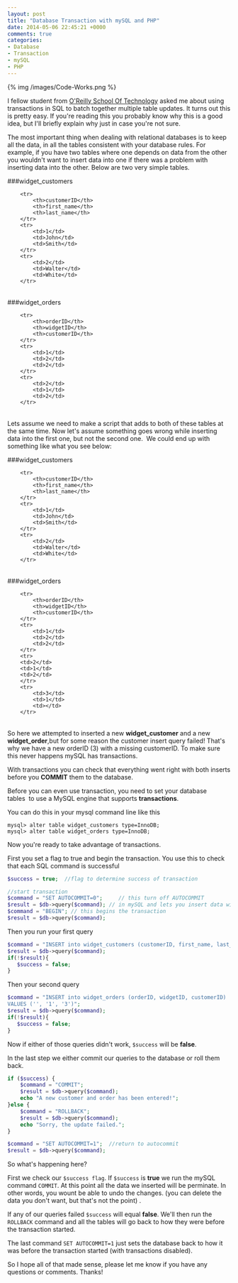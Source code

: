 ```yaml
---
layout: post
title: "Database Transaction with mySQL and PHP"
date: 2014-05-06 22:45:21 +0000
comments: true
categories: 
- Database
- Transaction
- mySQL
- PHP
---
```


{% img /images/Code-Works.png %}

I fellow student from [O'Reilly School Of Technology](http://www.oreillyschool.com) asked me about using transactions in SQL to batch together multiple table updates. It turns out this is pretty easy. If you're reading this you probably know why this is a good idea, but I'll briefly explain why just in case you're not sure.

The most important thing when dealing with relational databases is to keep all the data, in all the tables consistent with your database rules. For example, if you have two tables where one depends on data from the other you wouldn't want to insert data into one if there was a problem with inserting data into the other. Below are two very simple tables.<!--more-->

###widget_customers

<table class="table">
    
        <tr>
            <th>customerID</th>
            <th>first_name</th>
            <th>last_name</th>
        </tr>
        <tr>
            <td>1</td>
            <td>John</td>
            <td>Smith</td>
        </tr>
        <tr>
            <td>2</td>
            <td>Walter</td>
            <td>White</td>
        </tr>
    
</table>

###widget_orders

<table class="table">
    
        <tr>
            <th>orderID</th>
            <th>widgetID</th>
            <th>customerID</th>
        </tr>
        <tr>
            <td>1</td>
            <td>2</td>
            <td>2</td>
        </tr>
        <tr>
            <td>2</td>
            <td>1</td>
            <td>2</td>
        </tr>
    
</table>

Lets assume we need to make a script that adds to both of these tables at the same time. Now let's assume something goes wrong while inserting data into the first one, but not the second one.  We could end up with something like what you see below:

###widget_customers

<table class="table">
    
        <tr>
            <th>customerID</th>
            <th>first_name</th>
            <th>last_name</th>
        </tr>
        <tr>
            <td>1</td>
            <td>John</td>
            <td>Smith</td>
        </tr>
        <tr>
            <td>2</td>
            <td>Walter</td>
            <td>White</td>
        </tr>
    
</table>

###widget_orders

<table class="table">
    
        <tr>
            <th>orderID</th>
            <th>widgetID</th>
            <th>customerID</th>
        </tr>
        <tr>
            <td>1</td>
            <td>2</td>
            <td>2</td>
        </tr>
        <tr>
        <td>2</td>
        <td>1</td>
        <td>2</td>
        </tr>
        <tr>
            <td>3</td>
            <td>1</td>
            <td></td>
        </tr>
    
</table>

So here we attempted to inserted a new **widget\_customer** and a new **widget_order**,but for some reason the customer insert query failed! That's why we have a new orderID (3) with a missing customerID. To make sure this never happens mySQL has transactions.

With transactions you can check that everything went right with both inserts before you **COMMIT** them to the database.

Before you can even use transaction, you need to set your database tables  to use a MySQL engine that supports <b>transactions</b>.

You can do this in your mysql command line like this

```
mysql> alter table widget_customers type=InnoDB;
mysql> alter table widget_orders type=InnoDB;
```

Now you're ready to take advantage of transactions.

First you set a flag to true and begin the transaction. You use this to check that each SQL command is successful

```PHP
$success = true;  //flag to determine success of transaction

//start transaction
$command = "SET AUTOCOMMIT=0";     // this turn off AUTOCOMMIT 
$result = $db->query($command); // in mySQL and lets you insert data without it being perminate 
$command = "BEGIN"; // this begins the transaction
$result = $db->query($command);
```

Then you run your first query

```PHP
$command = "INSERT into widget_customers (customerID, first_name, last_name) VALUES ('','Jessie','James')";
$result = $db->query($command);
if(!$result){
   $success = false;
}
```

Then your second query

```PHP
$command = "INSERT into widget_orders (orderID, widgetID, customerID)
VALUES ('', '1', '3')";
$result = $db->query($command);
if(!$result){
   $success = false;
}
```

Now if either of those queries didn't work, `$success` will be **false**.

In the last step we either commit our queries to the database or roll them back.

```PHP
if ($success) {
    $command = "COMMIT";
    $result = $db->query($command);
    echo "A new customer and order has been entered!";
}else {
    $command = "ROLLBACK";
    $result = $db->query($command);
    echo "Sorry, the update failed.";
}

$command = "SET AUTOCOMMIT=1";  //return to autocommit
$result = $db->query($command);
```
So what's happening here?

First we check our `$success flag`. If `$success` is **true** we run the mySQL command `COMMIT`. At this point all the data we inserted will be perminate. In other words, you wount be able to undo the changes. (you can delete the data you don't want, but that's not the point) .

If any of our queries failed `$success` will equal **false**. We'll then run the `ROLLBACK` command and all the tables will go back to how they were before the transaction started.

The last command `SET AUTOCOMMIT=1` just sets the database back to how it was before the transaction started (with transactions disabled).

So I hope all of that made sense, please let me know if you have any questions or comments. Thanks!